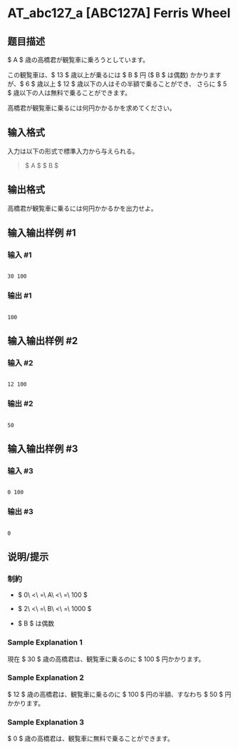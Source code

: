 # AT_abc127_a [ABC127A] Ferris Wheel

## 题目描述

[problemUrl]: https://atcoder.jp/contests/abc127/tasks/abc127_a

$ A $ 歳の高橋君が観覧車に乗ろうとしています。

この観覧車は、$ 13 $ 歳以上が乗るには $ B $ 円 ($ B $ は偶数) かかりますが、$ 6 $ 歳以上 $ 12 $ 歳以下の人はその半額で乗ることができ、 さらに $ 5 $ 歳以下の人は無料で乗ることができます。

高橋君が観覧車に乗るには何円かかるかを求めてください。

## 输入格式

入力は以下の形式で標準入力から与えられる。

> $ A $ $ B $

## 输出格式

高橋君が観覧車に乗るには何円かかるかを出力せよ。

## 输入输出样例 #1

### 输入 #1

```
30 100
```

### 输出 #1

```
100
```

## 输入输出样例 #2

### 输入 #2

```
12 100
```

### 输出 #2

```
50
```

## 输入输出样例 #3

### 输入 #3

```
0 100
```

### 输出 #3

```
0
```

## 说明/提示

### 制約

- $ 0\ <\ =\ A\ <\ =\ 100 $
- $ 2\ <\ =\ B\ <\ =\ 1000 $
- $ B $ は偶数

### Sample Explanation 1

現在 $ 30 $ 歳の高橋君は、観覧車に乗るのに $ 100 $ 円かかります。

### Sample Explanation 2

$ 12 $ 歳の高橋君は、観覧車に乗るのに $ 100 $ 円の半額、すなわち $ 50 $ 円かかります。

### Sample Explanation 3

$ 0 $ 歳の高橋君は、観覧車に無料で乗ることができます。